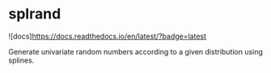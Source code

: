 # splrand


![docs]https://docs.readthedocs.io/en/latest/?badge=latest


Generate univariate random numbers according to a given distribution using splines.
